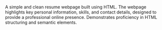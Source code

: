 A simple and clean resume webpage built using HTML. The webpage highlights key personal information, skills, and contact details, designed to provide a professional online presence. Demonstrates proficiency in HTML structuring and semantic elements.

